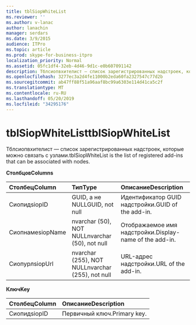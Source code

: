 ```yaml
---
title: tblSiopWhiteList
ms.reviewer: ''
ms.author: v-lanac
author: lanachin
manager: serdars
ms.date: 3/9/2015
audience: ITPro
ms.topic: article
ms.prod: skype-for-business-itpro
localization_priority: Normal
ms.assetid: 05fc1df4-32eb-4d46-9d1c-e0b607091142
description: Тблсиопвхителист — список зарегистрированных надстроек, которые можно связать с узлами.
ms.openlocfilehash: 3277ec3a2d4fe11000b2eda60fa2327547c77d2b
ms.sourcegitcommit: ab47ff88f51a96aaf8bc99a6303e114d41ca5c2f
ms.translationtype: MT
ms.contentlocale: ru-RU
ms.lasthandoff: 05/20/2019
ms.locfileid: "34295176"
---
```

# <a name="tblsiopwhitelist"></a><span data-ttu-id="786b7-103">tblSiopWhiteList</span><span class="sxs-lookup"><span data-stu-id="786b7-103">tblSiopWhiteList</span></span>
 
<span data-ttu-id="786b7-104">Тблсиопвхителист — список зарегистрированных надстроек, которые можно связать с узлами.</span><span class="sxs-lookup"><span data-stu-id="786b7-104">tblSiopWhiteList is the list of registered add-ins that can be associated with nodes.</span></span>
  
<span data-ttu-id="786b7-105">**Столбцов**</span><span class="sxs-lookup"><span data-stu-id="786b7-105">**Columns**</span></span>

|<span data-ttu-id="786b7-106">**Столбец**</span><span class="sxs-lookup"><span data-stu-id="786b7-106">**Column**</span></span>|<span data-ttu-id="786b7-107">**Тип**</span><span class="sxs-lookup"><span data-stu-id="786b7-107">**Type**</span></span>|<span data-ttu-id="786b7-108">**Описание**</span><span class="sxs-lookup"><span data-stu-id="786b7-108">**Description**</span></span>|
|:-----|:-----|:-----|
|<span data-ttu-id="786b7-109">Сиопид</span><span class="sxs-lookup"><span data-stu-id="786b7-109">siopID</span></span>  <br/> |<span data-ttu-id="786b7-110">GUID, а не NULL</span><span class="sxs-lookup"><span data-stu-id="786b7-110">GUID, not null</span></span>  <br/> |<span data-ttu-id="786b7-111">Идентификатор GUID надстройки.</span><span class="sxs-lookup"><span data-stu-id="786b7-111">GUID of the add-in.</span></span>  <br/> |
|<span data-ttu-id="786b7-112">Сиопнаме</span><span class="sxs-lookup"><span data-stu-id="786b7-112">siopName</span></span>  <br/> |<span data-ttu-id="786b7-113">nvarchar (50), NOT NULL</span><span class="sxs-lookup"><span data-stu-id="786b7-113">nvarchar (50), not null</span></span>  <br/> |<span data-ttu-id="786b7-114">Отображаемое имя надстройки.</span><span class="sxs-lookup"><span data-stu-id="786b7-114">Display-name of the add-in.</span></span>  <br/> |
|<span data-ttu-id="786b7-115">Сиопурл</span><span class="sxs-lookup"><span data-stu-id="786b7-115">siopUrl</span></span>  <br/> |<span data-ttu-id="786b7-116">nvarchar (255), NOT NULL</span><span class="sxs-lookup"><span data-stu-id="786b7-116">nvarchar (255), not null</span></span>  <br/> |<span data-ttu-id="786b7-117">URL-адрес надстройки.</span><span class="sxs-lookup"><span data-stu-id="786b7-117">URL of the add-in.</span></span>  <br/> |
   
<span data-ttu-id="786b7-118">**Ключ**</span><span class="sxs-lookup"><span data-stu-id="786b7-118">**Key**</span></span>

|<span data-ttu-id="786b7-119">**Столбец**</span><span class="sxs-lookup"><span data-stu-id="786b7-119">**Column**</span></span>|<span data-ttu-id="786b7-120">**Описание**</span><span class="sxs-lookup"><span data-stu-id="786b7-120">**Description**</span></span>|
|:-----|:-----|
|<span data-ttu-id="786b7-121">Сиопид</span><span class="sxs-lookup"><span data-stu-id="786b7-121">siopID</span></span>  <br/> |<span data-ttu-id="786b7-122">Первичный ключ.</span><span class="sxs-lookup"><span data-stu-id="786b7-122">Primary key.</span></span>  <br/> |
   

